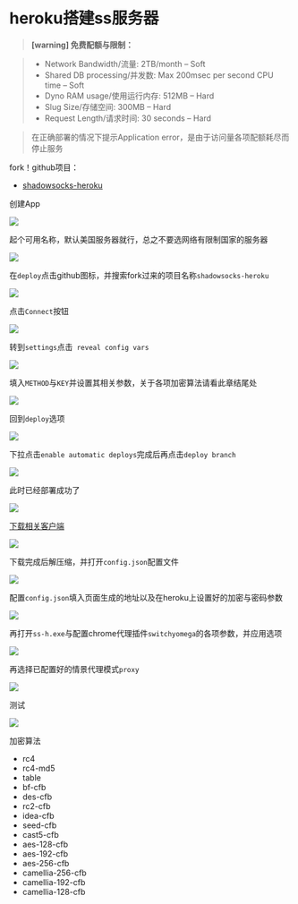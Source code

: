 # heroku搭建ss服务器

> **[warning] 免费配额与限制：**

> * Network Bandwidth/流量: 2TB/month – Soft
> * Shared DB processing/并发数: Max 200msec per second CPU time – Soft
> * Dyno RAM usage/使用运行内存: 512MB – Hard
> * Slug Size/存储空间: 300MB – Hard
> * Request Length/请求时间: 30 seconds – Hard

> 在正确部署的情况下提示Application error，是由于访问量各项配额耗尽而停止服务

 fork！github项目：

* [shadowsocks-heroku](https://github.com/onplus/shadowsocks-heroku)

创建App

<!-- ![](https://ipfs.io/ipfs/QmUXxiPhVKLX446nyc7Z6pdSw8WQ8F1wA37sBnSfC7wCgM?2.png) -->

![](https://raw.githubusercontent.com/loremwalker/fq-book/master/docs/images/2018-04-29_195722m.png)

起个可用名称，默认美国服务器就行，总之不要选网络有限制国家的服务器

<!-- ![](https://ipfs.io/ipfs/QmUNHKLumDEBb4XdxydVEenRauihPnwuA3bTtcCZKizJZh?1.png) -->

![](https://raw.githubusercontent.com/loremwalker/fq-book/master/docs/images/2018-05-16_013449m.png)

在`deploy`点击github图标，并搜索fork过来的项目名称`shadowsocks-heroku`

<!-- ![](https://ipfs.io/ipfs/Qma4mAJVrjEC8nVKos6Eb44CbKFppJm6fqnB4ieVhyaoVn?0.png) -->

![](https://raw.githubusercontent.com/loremwalker/fq-book/master/docs/images/2018-05-16_014155.png)

点击`Connect`按钮

<!-- ![](https://ipfs.io/ipfs/QmSGRCqZ25Kr9kZCFhetdfTMJgKvYmxEHsCCN53WzmrUhE?1.png) -->

![](https://raw.githubusercontent.com/loremwalker/fq-book/master/docs/images/2018-05-16_014818.png)

转到`settings`点击` reveal config vars`

<!-- ![](https://ipfs.io/ipfs/QmdvghVLwd7std3mSFauDrdVMv4h4V3mmHvMRKiSvdXq61?2.png) -->

![](https://raw.githubusercontent.com/loremwalker/fq-book/master/docs/images/2018-05-16_015444.png)

填入`METHOD`与`KEY`并设置其相关参数，关于各项加密算法请看此章结尾处

<!-- ![](https://ipfs.io/ipfs/QmeaPP1aktxNH297tUu8NCu1eTcQwpZ5TwXQLJLQ4D1hN7?2.png) -->

![](https://raw.githubusercontent.com/loremwalker/fq-book/master/docs/images/2018-05-16_020104.png)

回到`deploy`选项

<!-- ![](https://ipfs.io/ipfs/QmWuBvjMhmMK2igG3Y7LjZJcfv7bRysTaCYstxLgq7FVrt?0.png) -->

![](https://raw.githubusercontent.com/loremwalker/fq-book/master/docs/images/2018-05-16_020653.png)

下拉点击`enable automatic deploys`完成后再点击`deploy branch`

<!-- ![](https://ipfs.io/ipfs/QmVVTUPaB96knLXLjcMvF6dRiqrfGxnEn3NLBFe7CNxRGK?2.png) -->

![](https://raw.githubusercontent.com/loremwalker/fq-book/master/docs/images/2018-05-16_020817.png)

此时已经部署成功了

<!-- ![](https://ipfs.io/ipfs/QmRbbbFZmsVLoyTNSHhPrg8CRs5QCdXFedK6fST8H9q1Ri?4.png) -->

![](https://raw.githubusercontent.com/loremwalker/fq-book/master/docs/images/2018-05-16_021041.png)

[下载相关客户端](https://github.com/onplus/shadowsocks-heroku/releases)

<!-- ![](https://ipfs.io/ipfs/QmdCvNxsKYfuxDSjnrtbu4capqkMuw1TWHP2TPHoJgcnN7?4.png) -->

![](https://raw.githubusercontent.com/loremwalker/fq-book/master/docs/images/2018-05-16_021835.png)

下载完成后解压缩，并打开`config.json`配置文件

<!-- ![](https://ipfs.io/ipfs/QmS9CrJeuaAeBVz9eK8SLE4iX4bgMRizucuFkS6Uvd6j8F?2.png) -->

![](https://raw.githubusercontent.com/loremwalker/fq-book/master/docs/images/2018-05-16_022113.png)

配置`config.json`填入页面生成的地址以及在heroku上设置好的加密与密码参数

<!-- ![](https://ipfs.io/ipfs/QmeYnigQFmkN2AbL2Xbqxnvsjaq57LKuxTesWHkUSRNVkM?3.png) -->

![](https://raw.githubusercontent.com/loremwalker/fq-book/master/docs/images/2018-05-16_022758.png)

再打开`ss-h.exe`与配置chrome代理插件`switchyomega`的各项参数，并应用选项

<!-- ![](https://ipfs.io/ipfs/QmQXAw2mEYqVe5RDnypvkSr61FdWX5kxU2fFndq9UE161Z?1.png) -->

![](https://raw.githubusercontent.com/loremwalker/fq-book/master/docs/images/2018-05-16_023617.png)

再选择已配置好的情景代理模式`proxy`

<!-- ![](https://ipfs.io/ipfs/QmP2RX3fpMDNDqyzqGyJB6nNxWhZH9UsckEzrxuBs4JWHp?1.png) -->

![](https://raw.githubusercontent.com/loremwalker/fq-book/master/docs/images/2018-05-16_024447.png)

测试

<!-- ![](https://ipfs.io/ipfs/QmXYPPXw95AHRsXPTUndycXNKjyQZQu5F8Zx6ZvBn9CS4E?3.png) -->

![](https://raw.githubusercontent.com/loremwalker/fq-book/master/docs/images/2018-05-16_025046.png)

加密算法

* rc4
* rc4-md5
* table
* bf-cfb
* des-cfb
* rc2-cfb
* idea-cfb
* seed-cfb
* cast5-cfb
* aes-128-cfb
* aes-192-cfb
* aes-256-cfb
* camellia-256-cfb
* camellia-192-cfb
* camellia-128-cfb

